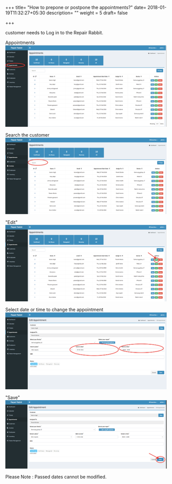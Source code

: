 +++
title= "How to prepone or postpone the appointments?"
date= 2018-01-19T11:32:27+05:30
description= ""
weight = 5
draft= false

+++

customer needs to Log in to the Repair Rabbit. 

Appointments 
![How to prepone or postpone the appointments?](/images/appointments/how_to_prepone_or_postpone_appointments/go_to_appointments.png)

Search the customer
![How to prepone or postpone the appointments?](/images/appointments/how_to_prepone_or_postpone_appointments/search_the_customer_to_edit.png)

"Edit"
![How to prepone or postpone the appointments?](/images/appointments/how_to_prepone_or_postpone_appointments/click_edit.png)

Select date or time to change the appointment
![How to prepone or postpone the appointments?](/images/appointments/how_to_prepone_or_postpone_appointments/select_date_and_time.png)

"Save"
![How to prepone or postpone the appointments?](/images/appointments/how_to_prepone_or_postpone_appointments/click_save.png)


Please Note : Passed dates cannot be modified. 
